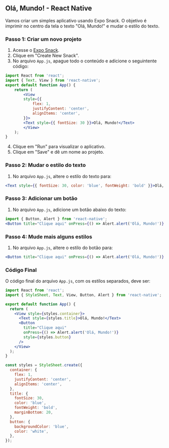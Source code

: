## Olá, Mundo! - React Native

Vamos criar um simples aplicativo usando Expo Snack. O objetivo é imprimir no centro da tela o texto "Olá, Mundo!" e mudar o estilo do texto.

### Passo 1: Criar um novo projeto

1. Acesse o [Expo Snack](https://snack.expo.dev/).
2. Clique em "Create New Snack".
3. No arquivo `App.js`, apague todo o conteúdo e adicione o seguintente código:

```jsx
import React from 'react';
import { Text, View } from 'react-native';
export default function App() {
    return (
        <View
        style={{
            flex: 1,
            justifyContent: 'center',
            alignItems: 'center',
        }}>
        <Text style={{ fontSize: 30 }}>Olá, Mundo!</Text>
        </View>
    );
}
```

4. Clique em "Run" para visualizar o aplicativo.
5. Clique em "Save" e dê um nome ao projeto.

### Passo 2: Mudar o estilo do texto

1. No arquivo `App.js`, altere o estilo do texto para:

```jsx
<Text style={{ fontSize: 30, color: 'blue', fontWeight: 'bold' }}>Olá, Mundo!</Text>
```

### Passo 3: Adicionar um botão

1. No arquivo `App.js`, adicione um botão abaixo do texto:

```jsx
import { Button, Alert } from 'react-native';
<Button title="Clique aqui" onPress={() => Alert.alert('Olá, Mundo!')} />
```

### Passo 4: Mude mais alguns estilos

1. No arquivo `App.js`, altere o estilo do botão para:

```jsx
<Button title="Clique aqui" onPress={() => Alert.alert('Olá, Mundo!')} style={{ backgroundColor: 'blue', color: 'white' }} />
```

### Código Final

O código final do arquivo `App.js`, com os estilos separados, deve ser:

```jsx
import React from 'react';
import { StyleSheet, Text, View, Button, Alert } from 'react-native';

export default function App() {
  return (
    <View style={styles.container}>
      <Text style={styles.title}>Olá, Mundo!</Text>
      <Button
        title="Clique aqui"
        onPress={() => Alert.alert('Olá, Mundo!')}
        style={styles.button}
      />
    </View>
  );
}

const styles = StyleSheet.create({
  container: {
    flex: 1,
    justifyContent: 'center',
    alignItems: 'center',
  },
  title: {
    fontSize: 30,
    color: 'blue',
    fontWeight: 'bold',
    marginBottom: 20,
  },
  button: {
    backgroundColor: 'blue',
    color: 'white',
  },
});
```